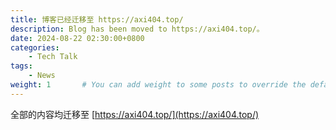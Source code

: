 ```yaml
---
title: 博客已经迁移至 https://axi404.top/
description: Blog has been moved to https://axi404.top/。
date: 2024-08-22 02:30:00+0800
categories:
    - Tech Talk
tags:
    - News
weight: 1       # You can add weight to some posts to override the default sorting (date descending)
---
```


全部的内容均迁移至 [https://axi404.top/](https://axi404.top/)

